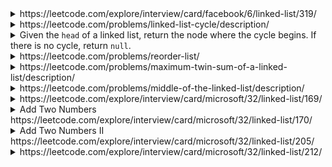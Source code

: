 <details>
<summary>https://leetcode.com/explore/interview/card/facebook/6/linked-list/319/</summary>
    
- You are given two non-empty linked lists representing two non-negative integers. 
The digits are stored in reverse order, and each of their nodes contains a single digit. 
Add the two numbers and return the sum as a linked list. <br/>
You may assume the two numbers do not contain any leading zero, except the number 0 itself.
```cs
//memo to store value if l1 + l2 > 10
int memo =0;
public ListNode AddTwoNumbers(ListNode l1, ListNode l2) {
    var _sum = (l1 != null ? l1.val : 0) + (l2 != null ? l2.val : 0)  + memo;
    memo = _sum /10;
    var nodeVal = _sum % 10;
    var ans = new ListNode(nodeVal); 
    
    //If current nothing for next one
    if ((l1 == null || l1.next == null) && (l2 == null || l2.next == null) && (memo > 0))
        ans.next =new ListNode(memo);
    
    else if ((l1 != null && l1.next != null) || (l2 != null && l2.next != null))
        ans.next = AddTwoNumbers(l1 == null ? null : l1.next, l2 ==null ? null : l2.next);        

    return ans;        
}
```
</details>

<details>
<summary>https://leetcode.com/problems/linked-list-cycle/description/</summary>
    
- Given <code>head</code>, the head of a linked list, determine if the linked list has a cycle in it.
    
```cs
public bool HasCycle(ListNode head) {
    var set = new HashSet<ListNode>(); 
    while (head != null) {
        if(!set.Add(head)) {
            return true;
        }
        head = head.next;
    }
    return false;
}
```
</details>
    

<details>
<summary>Given the <code>head</code> of a linked list, return the node where the cycle begins. If there is no cycle, return <code>null</code>. 
    </summary>
    
```cs
public ListNode DetectCycle(ListNode head) {
    var set = new HashSet<ListNode>(); 
    while (head != null) {
        if (!set.Add(head)) {
            return head;
        }
        head = head.next;
    }
    return null; 
}
```
</details>
    
<details>
<summary>https://leetcode.com/problems/reorder-list/</summary>
- You are given the head of a singly linked-list. The list can be represented as: </br>
<code>
L0 → L1 → … → Ln - 1 → Ln
</code></br>
Reorder the list to be on the following form:</br>
<code>
L0 → Ln → L1 → Ln - 1 → L2 → Ln - 2 →
</code> </br> </br>

```cs
public void ReorderList(ListNode head) {
    var nodes = new ListNode[50000];        
    var count = 0;        
    var running = head;        
    while (running != null) {
        nodes[count] = running; 
        running = running.next; 
        count++;
    }
    int left = 0, right = count - 1; 
    running = head; 
    var isLeftChange = true;
    while (left < right) {
        if (isLeftChange) {
            running.next = nodes[right]; 
            left++; 
        } 
        else {
            running.next = nodes[left]; 
            right--; 
        }
        running = running.next;    
        if (left == right) {
            running.next = null;
        }
        isLeftChange = !isLeftChange;
    } 
}
```
</details>
<details>
<summary>https://leetcode.com/problems/maximum-twin-sum-of-a-linked-list/description/</summary>

- In a linked list of size n, where n is even, the ith node (0-indexed) of the linked list is known as the twin of the (n-1-i)th node, if 0 <= i <= (n / 2) - 1. <br> 
The twin sum is defined as the sum of a node and its twin.
Given the head of a linked list with even length, return the maximum twin sum of the linked list.

```cs
public int PairSum(ListNode head) {
    var dic = new Dictionary<int, int>();
    var index = 0;  
    while (head != null) {
        dic[index] = head.val; 
        index++; 
        head = head.next;
    }
    var ans =0;
    for (int i=0; i< index / 2; i++) {
        ans = Math.Max(ans, dic[i] + dic[index - 1 - i]);
    }
    return ans;        
}
```
</details>

<details>
<summary>https://leetcode.com/problems/middle-of-the-linked-list/description/</summary>
    
- Given the head of a singly linked list, return the middle node of the linked list. If there are two middle nodes, return the second middle node.
    
```cs
public ListNode MiddleNode(ListNode head) {
   var index =0; 
    ListNode node = head; 
    while (head != null) {            
        index++; 
        if (index % 2 == 0) {
            node = node.next;
        }
        head = head.next; 
    }
    return node;
}
```
</details>

<details>
<summary>https://leetcode.com/explore/interview/card/microsoft/32/linked-list/169/</summary>

- Given the head of a singly linked list, reverse the list, and return the reversed list.

```cs
//Using stack to store the list, and pop to reverse
public ListNode ReverseList(ListNode head) {
    Stack<int> st = new Stack<int>();        
    if (head == null)
        return null;        
    while(head != null) {
        st.Push(head.val); 
        head = head.next;
    }        
    var newNode = new ListNode();        
    head = newNode;        
    while (st.Count > 0) {
        var val = st.Pop();
        newNode.val = val; 
        if (st.Count > 0) {
            newNode.next = new ListNode();
            newNode = newNode.next;
        }
    }        
    return head;
}
```

</details>

<details>
<summary>Add Two Numbers https://leetcode.com/explore/interview/card/microsoft/32/linked-list/170/</summary>
    
```cs
int memo =0;
public ListNode AddTwoNumbers(ListNode l1, ListNode l2) {
    var x = (l1 != null ? l1.val : 0) + (l2 != null ? l2.val : 0)  + memo;
    memo = x /10; 
    var nodeVal = x % 10;        
    var ans = new ListNode(nodeVal);         

    if ((l1 == null || l1.next == null) && (l2 == null || l2.next == null) && (memo > 0))
        ans.next =new ListNode(memo); 

    else if ((l1 != null && l1.next != null) || (l2 != null && l2.next != null))
        ans.next = AddTwoNumbers(l1 == null ? null : l1.next, l2 ==null ? null : l2.next);        

    return ans;        
}
```
</details>
    
    
<details>
<summary>Add Two Numbers II https://leetcode.com/explore/interview/card/microsoft/32/linked-list/205/</summary>

You are given two non-empty linked lists representing two non-negative integers. The most significant digit comes first and each of their nodes contains a single digit. Add the two numbers and return the sum as a linked list.

You may assume the two numbers do not contain any leading zero, except the number 0 itself.
    
    
```cs
//Use stacks to store lists
public ListNode AddTwoNumbers(ListNode l1, ListNode l2) {
    var stack1 = new Stack<int>();         
    while (l1 != null) {
        stack1.Push(l1.val);
        l1 = l1.next; 
    }
    var stack2 = new Stack<int>(); 
    while (l2 != null) {
        stack2.Push(l2.val);
        l2 = l2.next; 
    }
    var memo = 0;
    ListNode head = null; 
    while (stack1.Count > 0 || stack2.Count > 0) {
        var val1 = stack1.Count > 0 ? stack1.Pop() : 0;
        var val2 = stack2.Count > 0 ? stack2.Pop() : 0;
        var result = val1 + val2 + memo; 
        head = new ListNode(result % 10, head);
        memo = result >= 10 ? 1 : 0;             
    }
    if (memo > 0) {
        head = new ListNode(1, head);
    }
    return head;
}

```
</details>
    
<details>
<summary>https://leetcode.com/explore/interview/card/microsoft/32/linked-list/212/</summary>    
    
```cs
    public ListNode GetIntersectionNode(ListNode headA, ListNode headB) {        
        var set = new HashSet<ListNode>(); 
        while (headA != null) {
            set.Add(headA);
            headA = headA.next;
        }        
        while (headB != null) {
            if(set.Contains(headB))
                return headB;
            set.Add(headB);
            headB = headB.next;
        }
        return null;
    }
```
</details>
